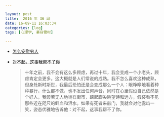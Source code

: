 ```yaml
---

layout: post
title:  2016 年 36 周
date: 16-09-11 16:03:34
categories: [log]
tags: [心理学, 慕容雪村]

---
```


- [怎么安慰穷人](https://zhuanlan.zhihu.com/p/22276078)

- [对不起，这事我帮不了你](http://mp.weixin.qq.com/s?__biz=MzIzMDI2NzE2MQ%3D%3D&idx=1&mid=2651164335&sn=e476995f549502f3c5196de7614e4ebb)

	> 十年之前，我不会有这么多顾虑，再过十年，我会变成一个小老头，顾虑肯定会更多。这大概就是人们常说的成熟。我不怎么喜欢这种成熟，但身处斯时斯世，我最后恐怕还是会变成那么一个人：眼睁睁地看着种种暴行，什么都不做，也不发出任何声音，同时在心里假设自己依然是个好人，我旁若无人地徜徉街市，踮起脚尖眺望诗和远方，假装看不见那些近在咫尺的鲜血和泪水。如果有死者来敲门，我就会对他露齿一笑，姿态优雅地告诉他：对不起，这事我帮不了你。
